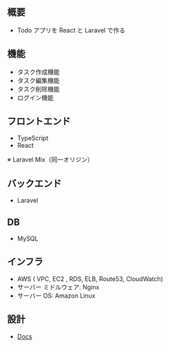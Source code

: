 ## 概要

-   Todo アプリを React と Laravel で作る

## 機能

-   タスク作成機能
-   タスク編集機能
-   タスク削除機能
-   ログイン機能

## フロントエンド

-   TypeScript
-   React

※ Laravel Mix（同一オリジン）

## バックエンド

-   Laravel

## DB

-   MySQL

## インフラ
 
-   AWS ( VPC, EC2 , RDS, ELB, Route53, CloudWatch)  
- サーバー ミドルウェア: Nginx  
- サーバー OS: Amazon Linux  

## 設計

-   [Docs](https://github.com/ryosuke1256/Todo-react-laravel/tree/develop/docs)
